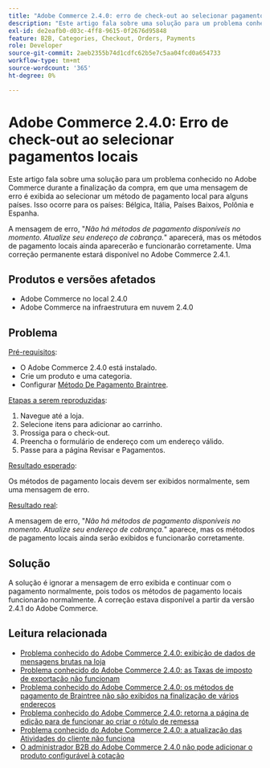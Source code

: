 ```yaml
---
title: "Adobe Commerce 2.4.0: erro de check-out ao selecionar pagamentos locais"
description: "Este artigo fala sobre uma solução para um problema conhecido no Adobe Commerce durante a finalização da compra, em que uma mensagem de erro é exibida ao selecionar um método de pagamento local para alguns países. Isso ocorre para os países: Bélgica, Itália, Holanda, Polônia e Espanha."
exl-id: de2eafb0-d03c-4ff8-9615-0f2676d95848
feature: B2B, Categories, Checkout, Orders, Payments
role: Developer
source-git-commit: 2aeb2355b74d1cdfc62b5e7c5aa04fcd0a654733
workflow-type: tm+mt
source-wordcount: '365'
ht-degree: 0%

---
```


# Adobe Commerce 2.4.0: Erro de check-out ao selecionar pagamentos locais

Este artigo fala sobre uma solução para um problema conhecido no Adobe Commerce durante a finalização da compra, em que uma mensagem de erro é exibida ao selecionar um método de pagamento local para alguns países. Isso ocorre para os países: Bélgica, Itália, Países Baixos, Polônia e Espanha.

A mensagem de erro, &quot;*Não há métodos de pagamento disponíveis no momento. Atualize seu endereço de cobrança.*&quot; aparecerá, mas os métodos de pagamento locais ainda aparecerão e funcionarão corretamente. Uma correção permanente estará disponível no Adobe Commerce 2.4.1.

## Produtos e versões afetados

* Adobe Commerce no local 2.4.0
* Adobe Commerce na infraestrutura em nuvem 2.4.0

## Problema

<u>Pré-requisitos</u>:

* O Adobe Commerce 2.4.0 está instalado.
* Crie um produto e uma categoria.
* Configurar [Método De Pagamento Braintree](https://developer.adobe.com/commerce/webapi/graphql/payment-methods/braintree.html).

<u>Etapas a serem reproduzidas</u>:

1. Navegue até a loja.
1. Selecione itens para adicionar ao carrinho.
1. Prossiga para o check-out.
1. Preencha o formulário de endereço com um endereço válido.
1. Passe para a página Revisar e Pagamentos.

<u>Resultado esperado</u>:

Os métodos de pagamento locais devem ser exibidos normalmente, sem uma mensagem de erro.

<u>Resultado real</u>:

A mensagem de erro, &quot;*Não há métodos de pagamento disponíveis no momento. Atualize seu endereço de cobrança.*&quot; aparece, mas os métodos de pagamento locais ainda serão exibidos e funcionarão corretamente.

## Solução

A solução é ignorar a mensagem de erro exibida e continuar com o pagamento normalmente, pois todos os métodos de pagamento locais funcionarão normalmente. A correção estava disponível a partir da versão 2.4.1 do Adobe Commerce.

## Leitura relacionada

* [Problema conhecido do Adobe Commerce 2.4.0: exibição de dados de mensagens brutas na loja](/help/troubleshooting/storefront/magento-2-4-0-issue-storefront-raw-message-data-display.md)
* [Problema conhecido do Adobe Commerce 2.4.0: as Taxas de imposto de exportação não funcionam](/help/troubleshooting/miscellaneous/magento-2-4-0-known-issue-export-tax-rates-does-not-work.md)
* [Problema conhecido do Adobe Commerce 2.4.0: os métodos de pagamento de Braintree não são exibidos na finalização de vários endereços](/help/troubleshooting/payments/magento-2-4-0-braintree-not-in-multiple-addresses-checkout.md)
* [Problema conhecido do Adobe Commerce 2.4.0: retorna a página de edição para de funcionar ao criar o rótulo de remessa](/help/troubleshooting/known-issues-patches-attached/magento-2-4-0-patch-returns-shipping-label-creation-issue.md)
* [Problema conhecido do Adobe Commerce 2.4.0: a atualização das Atividades do cliente não funciona](/help/troubleshooting/miscellaneous/magento-2-4-0-refresh-on-customer-activities-does-not-work.md)
* [O administrador B2B do Adobe Commerce 2.4.0 não pode adicionar o produto configurável à cotação](/help/troubleshooting/miscellaneous/magento-2-4-0-b2b-admin-can-t-add-configurable-product-to-quote.md)
